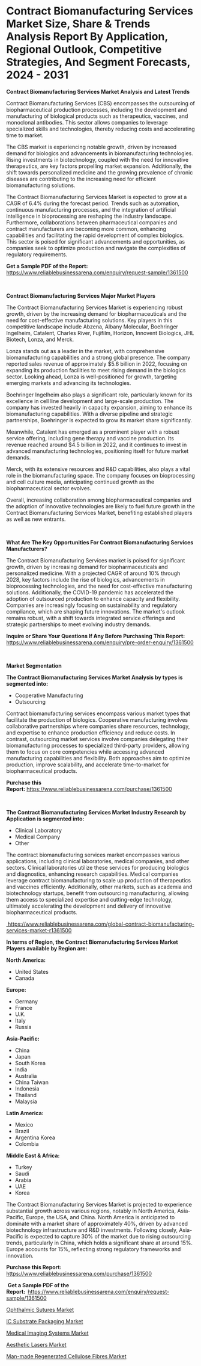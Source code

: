 <p><h1>Contract Biomanufacturing Services Market Size, Share & Trends Analysis Report By Application, Regional Outlook, Competitive Strategies, And Segment Forecasts, 2024 - 2031</h1></p><p><strong>Contract Biomanufacturing Services Market Analysis and Latest Trends</strong></p>
<p><p>Contract Biomanufacturing Services (CBS) encompasses the outsourcing of biopharmaceutical production processes, including the development and manufacturing of biological products such as therapeutics, vaccines, and monoclonal antibodies. This sector allows companies to leverage specialized skills and technologies, thereby reducing costs and accelerating time to market.</p><p>The CBS market is experiencing notable growth, driven by increased demand for biologics and advancements in biomanufacturing technologies. Rising investments in biotechnology, coupled with the need for innovative therapeutics, are key factors propelling market expansion. Additionally, the shift towards personalized medicine and the growing prevalence of chronic diseases are contributing to the increasing need for efficient biomanufacturing solutions.</p><p>The Contract Biomanufacturing Services Market is expected to grow at a CAGR of 6.4% during the forecast period. Trends such as automation, continuous manufacturing processes, and the integration of artificial intelligence in bioprocessing are reshaping the industry landscape. Furthermore, collaborations between pharmaceutical companies and contract manufacturers are becoming more common, enhancing capabilities and facilitating the rapid development of complex biologics. This sector is poised for significant advancements and opportunities, as companies seek to optimize production and navigate the complexities of regulatory requirements.</p></p>
<p><strong>Get a Sample PDF of the Report:&nbsp;</strong> <a href="https://www.reliablebusinessarena.com/enquiry/request-sample/1361500">https://www.reliablebusinessarena.com/enquiry/request-sample/1361500</a></p>
<p>&nbsp;</p>
<p><strong>Contract Biomanufacturing Services Major Market Players</strong></p>
<p><p>The Contract Biomanufacturing Services Market is experiencing robust growth, driven by the increasing demand for biopharmaceuticals and the need for cost-effective manufacturing solutions. Key players in this competitive landscape include Abzena, Albany Molecular, Boehringer Ingelheim, Catalent, Charles River, Fujifilm, Horizon, Innovent Biologics, JHL Biotech, Lonza, and Merck.</p><p>Lonza stands out as a leader in the market, with comprehensive biomanufacturing capabilities and a strong global presence. The company reported sales revenue of approximately $5.6 billion in 2022, focusing on expanding its production facilities to meet rising demand in the biologics sector. Looking ahead, Lonza is well-positioned for growth, targeting emerging markets and advancing its technologies.</p><p>Boehringer Ingelheim also plays a significant role, particularly known for its excellence in cell line development and large-scale production. The company has invested heavily in capacity expansion, aiming to enhance its biomanufacturing capabilities. With a diverse pipeline and strategic partnerships, Boehringer is expected to grow its market share significantly.</p><p>Meanwhile, Catalent has emerged as a prominent player with a robust service offering, including gene therapy and vaccine production. Its revenue reached around $4.5 billion in 2022, and it continues to invest in advanced manufacturing technologies, positioning itself for future market demands.</p><p>Merck, with its extensive resources and R&D capabilities, also plays a vital role in the biomanufacturing space. The company focuses on bioprocessing and cell culture media, anticipating continued growth as the biopharmaceutical sector evolves.</p><p>Overall, increasing collaboration among biopharmaceutical companies and the adoption of innovative technologies are likely to fuel future growth in the Contract Biomanufacturing Services Market, benefiting established players as well as new entrants.</p></p>
<p>&nbsp;</p>
<p><strong>What Are The Key Opportunities For Contract Biomanufacturing Services Manufacturers?</strong></p>
<p><p>The Contract Biomanufacturing Services market is poised for significant growth, driven by increasing demand for biopharmaceuticals and personalized medicine. With a projected CAGR of around 10% through 2028, key factors include the rise of biologics, advancements in bioprocessing technologies, and the need for cost-effective manufacturing solutions. Additionally, the COVID-19 pandemic has accelerated the adoption of outsourced production to enhance capacity and flexibility. Companies are increasingly focusing on sustainability and regulatory compliance, which are shaping future innovations. The market's outlook remains robust, with a shift towards integrated service offerings and strategic partnerships to meet evolving industry demands.</p></p>
<p><strong>Inquire or Share Your Questions If Any Before Purchasing This Report:</strong> <a href="https://www.reliablebusinessarena.com/enquiry/pre-order-enquiry/1361500">https://www.reliablebusinessarena.com/enquiry/pre-order-enquiry/1361500</a></p>
<p>&nbsp;</p>
<p><strong>Market Segmentation</strong></p>
<p><strong>The Contract Biomanufacturing Services Market Analysis by types is segmented into:</strong></p>
<p><ul><li>Cooperative Manufacturing</li><li>Outsourcing</li></ul></p>
<p><p>Contract biomanufacturing services encompass various market types that facilitate the production of biologics. Cooperative manufacturing involves collaborative partnerships where companies share resources, technology, and expertise to enhance production efficiency and reduce costs. In contrast, outsourcing market services involve companies delegating their biomanufacturing processes to specialized third-party providers, allowing them to focus on core competencies while accessing advanced manufacturing capabilities and flexibility. Both approaches aim to optimize production, improve scalability, and accelerate time-to-market for biopharmaceutical products.</p></p>
<p><strong>Purchase this Report:&nbsp;</strong><a href="https://www.reliablebusinessarena.com/purchase/1361500">https://www.reliablebusinessarena.com/purchase/1361500</a></p>
<p>&nbsp;</p>
<p><strong>The Contract Biomanufacturing Services Market Industry Research by Application is segmented into:</strong></p>
<p><ul><li>Clinical Laboratory</li><li>Medical Company</li><li>Other</li></ul></p>
<p><p>The contract biomanufacturing services market encompasses various applications, including clinical laboratories, medical companies, and other sectors. Clinical laboratories utilize these services for producing biologics and diagnostics, enhancing research capabilities. Medical companies leverage contract biomanufacturing to scale up production of therapeutics and vaccines efficiently. Additionally, other markets, such as academia and biotechnology startups, benefit from outsourcing manufacturing, allowing them access to specialized expertise and cutting-edge technology, ultimately accelerating the development and delivery of innovative biopharmaceutical products.</p></p>
<p><a href="https://www.reliablebusinessarena.com/global-contract-biomanufacturing-services-market-r1361500">&nbsp;https://www.reliablebusinessarena.com/global-contract-biomanufacturing-services-market-r1361500</a></p>
<p><strong>In terms of Region, the Contract Biomanufacturing Services Market Players available by Region are:</strong></p>
<p>
    <p> <strong> North America: </strong>
        <ul>
            <li>United States</li>
            <li>Canada</li>
        </ul>
        </p> 
    <p> <strong> Europe: </strong>
        <ul>
            <li>Germany</li>
            <li>France</li>
            <li>U.K.</li>
            <li>Italy</li>
            <li>Russia</li>
        </ul>
        </p> 
    <p> <strong> Asia-Pacific: </strong>
        <ul>
            <li>China</li>
            <li>Japan</li>
            <li>South Korea</li>
            <li>India</li>
            <li>Australia</li>
            <li>China Taiwan</li>
            <li>Indonesia</li>
            <li>Thailand</li>
            <li>Malaysia</li>
        </ul>
        </p> 
    <p> <strong> Latin America: </strong>
        <ul>
            <li>Mexico</li>
            <li>Brazil</li>
            <li>Argentina Korea</li>
            <li>Colombia</li>
        </ul>
        </p> 
    <p> <strong> Middle East & Africa: </strong>
        <ul>
            <li>Turkey</li>
            <li>Saudi</li>
            <li>Arabia</li>
            <li>UAE</li>
            <li>Korea</li>
        </ul>
    </p>
    </p>
<p><p>The Contract Biomanufacturing Services Market is projected to experience substantial growth across various regions, notably in North America, Asia-Pacific, Europe, the USA, and China. North America is anticipated to dominate with a market share of approximately 40%, driven by advanced biotechnology infrastructure and R&D investments. Following closely, Asia-Pacific is expected to capture 30% of the market due to rising outsourcing trends, particularly in China, which holds a significant share at around 15%. Europe accounts for 15%, reflecting strong regulatory frameworks and innovation.</p></p>
<p><strong>Purchase this Report: </strong><a href="https://www.reliablebusinessarena.com/purchase/1361500">https://www.reliablebusinessarena.com/purchase/1361500</a></p>
<p>&nbsp;<strong>Get a Sample PDF of the Report:&nbsp;&nbsp;</strong><a href="https://www.reliablebusinessarena.com/enquiry/request-sample/1361500">https://www.reliablebusinessarena.com/enquiry/request-sample/1361500</a></p>
<p><strong></strong></p>
<p><p><a href="https://www.linkedin.com/pulse/ophthalmic-sutures-market-trends-regional-insights-forecasted-mcfhc?trackingId=KzaH0zk3TJqpQfwa9BRIHQ%3D%3D">Ophthalmic Sutures Market</a></p><p><a href="https://issuu.com/reportprime-2/docs/ic-substrate-packaging-market-size-_8938564ae3f446">IC Substrate Packaging Market</a></p><p><a href="https://www.linkedin.com/pulse/navigating-global-medical-imaging-systems-market-landscape-opeec?trackingId=tRyZIk4%2BTHaGun9pBxoBcA%3D%3D">Medical Imaging Systems Market</a></p><p><a href="https://www.linkedin.com/pulse/aesthetic-lasers-market-research-report-exploring-size-revenue-0n5hc?trackingId=dEntM2qEQdy%2FpANv85si5w%3D%3D">Aesthetic Lasers Market</a></p><p><a href="https://issuu.com/reportprime-2/docs/man-made-regenerated-cellulose-fibr_00e0be5bb70500">Man-made Regenerated Cellulose Fibres Market</a></p></p>